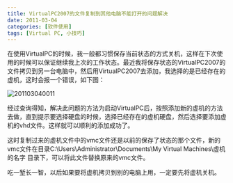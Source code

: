 ```yaml
---
title: VirtualPC2007的文件复制到其他电脑不能打开的问题解决
date: 2011-03-04
categories: [软件使用]
tags: [Virtual PC, 小技巧]
---
```


在使用VirtualPC的时候，我一般都习惯保存当前状态的方式关机，这样在下次使用的时候可以保证继续我上次的工作状态。最近我将保存状态的VirtualPC2007的文件拷贝到另一台电脑中，然后用VirtualPC2007去添加，我选择的是已经存在的虚机，这时会报一个错误，如下图：

![201103040011](http://oec2003.qiniudn.com/201103040011.png)

经过查询得知，解决此问题的方法为启动VirtualPC后，按照添加新的虚机的方法去做，直到提示要选择硬盘的时候，选择已经存在的虚机硬盘，然后选择要添加虚机的vhd文件。这样就可以顺利的添加成功了。

这时复制过来的虚机文件中的vmc文件还是以前的保存了状态的那个文件，新的vmc文件在目录C:\Users\Administrator\Documents\My Virtual Machines\虚机的名字 目录下，可以将此文件替换原来的vmc文件。

吃一堑长一智，以后如果要将虚机拷贝到别的电脑上用，一定要先将虚机关机。



